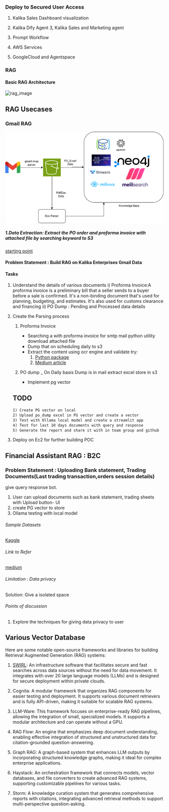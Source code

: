 ### Deploy to Secured User Access 
1. Kalika Sales Dashboard visualization
2. Kalika Dify Agent 
3, Kalika Sales and Marketing agent 

4. Prompt Workflow
5. AWS Services 
6. GoogleCloud and Agentspace


### RAG

#### Basic RAG Architecture
 ![rag_image](https://www.clarifai.com/hs-fs/hubfs/rag-query-drawio%20(1)-png-2.png?width=2056&height=1334&name=rag-query-drawio%20(1)-png-2.png)

## RAG Usecases

### Gmail RAG

![kalikarag](kalika_rag.png)

##### 1.Data Extraction:  Extract the PO order and proforma invoice with attached file by searching keyword to S3
 [starting point](https://medium.com/@masego_m/accessing-gmail-with-python-a-beginners-guide-812e0068a568)

#### Problem Statement : Build RAG on Kalika Enterprises Gmail Data

#### Tasks

1) Understand the details of various documents
    i) Proforma Invoice:A proforma invoice is a preliminary bill that a seller sends to a buyer before a sale is confirmed. It's a non-binding document that's used for planning, budgeting, and estimates. It's also used for customs clearance and financing
    ii) PO Dump : Pending and Processed data details
2) Create the Parsing process
    1) Proforma Invoice
        - Searching a with proforma invoice for smtp mail python utility download attached file
        - Dump that on scheduling daily to s3
        - Extract the content using ocr engine and validate
            try:
            1) [Python package](https://pypi.org/project/invoice2data/)
            2) [Medium article](https://medium.com/@cherylinpz/simplifying-invoice-processing-extracting-tables-with-python-part1-95437f404efb)

   2)  PO dump
       _ On Daily basis Dump is in mail extract excel store in s3
       - Implement pg vector

   ## TODO
       1) Create PG vector on local
       2) Upload po_dump excel in PG vector and create a vector
       3) Test with Ollama local model and create a streamlit app
       4) Test for last 10 days documents with query and response
       5) Generate the report and share it with in team group and github

  3) Deploy on Ec2 for further building POC

## Financial Assistant RAG : B2C

   ### Problem Statement : Uploading Bank statement, Trading Documents(Last trading transaction,orders session details)
   give query response bot.

   1) User can upload documents such as bank statement, trading sheets with Upload button- UI
   2) create PG vector to store
   3) Ollama testing with local model

   ###### Sample Datasets
   [Kaggle](https://www.kaggle.com/datasets/abutalhadmaniyar/bank-statements-dataset?resource=download)

   ###### Link to Refer
   [medium](https://medium.com/@ajaytshaju/converting-bank-statements-to-insights-using-google-sheets-for-data-transformation-and-cleanup-58259d102108)

   ###### Limitation : Data privacy

   Solution: Give a isolated space

   ###### Points of discussion
   1) Explore the techniques for giving data privacy to user

## Various Vector Database

Here are some notable open-source frameworks and libraries for building Retrieval Augmented Generation (RAG) systems:

1. [SWIRL](https://github.com/swirlai/swirl-search): An infrastructure software that facilitates secure and fast searches across data sources without the need for data movement. It integrates with over 20 large language models (LLMs) and is designed for secure deployment within private clouds.

2. Cognita: A modular framework that organizes RAG components for easier testing and deployment. It supports various document retrievers and is fully API-driven, making it suitable for scalable RAG systems.

3. LLM-Ware: This framework focuses on enterprise-ready RAG pipelines, allowing the integration of small, specialized models. It supports a modular architecture and can operate without a GPU.

4. RAG Flow: An engine that emphasizes deep document understanding, enabling effective integration of structured and unstructured data for citation-grounded question-answering.

5. Graph RAG: A graph-based system that enhances LLM outputs by incorporating structured knowledge graphs, making it ideal for complex enterprise applications.

6. Haystack: An orchestration framework that connects models, vector databases, and file converters to create advanced RAG systems, supporting customizable pipelines for various tasks.

7. Storm: A knowledge curation system that generates comprehensive reports with citations, integrating advanced retrieval methods to support multi-perspective question-asking.
